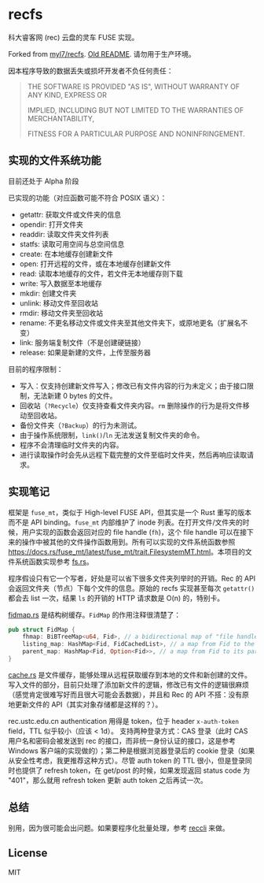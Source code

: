 # recfs

科大睿客网 (rec) 云盘的灵车 FUSE 实现。 

Forked from [myl7/recfs](https://github.com/myl7/recfs). [Old README](./README_old.md). 请勿用于生产环境。

因本程序导致的数据丢失或损坏开发者不负任何责任：

> THE SOFTWARE IS PROVIDED "AS IS", WITHOUT WARRANTY OF ANY KIND, EXPRESS OR
>
> IMPLIED, INCLUDING BUT NOT LIMITED TO THE WARRANTIES OF MERCHANTABILITY,
>
> FITNESS FOR A PARTICULAR PURPOSE AND NONINFRINGEMENT.

## 实现的文件系统功能

目前还处于 Alpha 阶段

已实现的功能（对应函数可能不符合 POSIX 语义）：

- getattr: 获取文件或文件夹的信息
- opendir: 打开文件夹
- readdir: 读取文件夹文件列表
- statfs: 读取可用空间与总空间信息
- create: 在本地缓存创建新文件
- open: 打开远程的文件，或在本地缓存创建新文件
- read: 读取本地缓存的文件，若文件无本地缓存则下载
- write: 写入数据至本地缓存
- mkdir: 创建文件夹
- unlink: 移动文件至回收站
- rmdir: 移动文件夹至回收站
- rename: 不更名移动文件或文件夹至其他文件夹下，或原地更名（扩展名不变）
- link: 服务端复制文件（不是创建硬链接）
- release: 如果是新建的文件，上传至服务器

目前的程序限制：

- 写入：仅支持创建新文件写入；修改已有文件内容的行为未定义；由于接口限制，无法新建 0 bytes 的文件。
- 回收站（`?Recycle`）仅支持查看文件夹内容。`rm` 删除操作的行为是将文件移动至回收站。
- 备份文件夹（`?Backup`）的行为未测试。
- 由于操作系统限制，`link()`/`ln` 无法发送复制文件夹的命令。
- 程序不会清理临时文件夹的内容。
- 进行读取操作时会先从远程下载完整的文件至临时文件夹，然后再响应读取请求。

## 实现笔记

框架是 `fuse_mt`，类似于 High-level FUSE API，但其实是一个 Rust 重写的版本而不是 API binding。`fuse_mt` 内部维护了 inode 列表。在打开文件/文件夹的时候，用户实现的函数会返回对应的 file handle (`fh`)，这个 file handle 可以在接下来的操作中被其他的文件操作函数用到。所有可以实现的文件系统函数参照 <https://docs.rs/fuse_mt/latest/fuse_mt/trait.FilesystemMT.html>。本项目的文件系统函数实现参考 [fs.rs](src/fs.rs)。

程序假设只有它一个写者，好处是可以省下很多文件夹列举时的开销。Rec 的 API 会返回文件夹（节点）下每个文件的信息。原始的 recfs 实现甚至每次 `getattr()` 都会去 list 一次，结果 `ls` 的开销的 HTTP 请求数是 O(n) 的，特别卡。

[fidmap.rs](src/fidmap.rs) 是结构树缓存。`FidMap` 的作用注释很清楚了：

```rust
pub struct FidMap {
    fhmap: BiBTreeMap<u64, Fid>, // a bidirectional map of "file handle" and Fid
    listing_map: HashMap<Fid, FidCachedList>, // a map from Fid to the HTTP cache of listing
    parent_map: HashMap<Fid, Option<Fid>>, // a map from Fid to its parent
}
```

[cache.rs](src/cache.rs) 是文件缓存，能够处理从远程获取缓存到本地的文件和新创建的文件。写入文件的部分，目前只处理了添加新文件的逻辑，修改已有文件的逻辑很麻烦（感觉肯定很难写好而且很大可能会丢数据），并且和 Rec 的 API 不搭：没有原地更新文件的 API（其实对象存储都是这样的？）。

rec.ustc.edu.cn authentication 用得是 token，位于 header `x-auth-token` field，TTL 似乎较小（应该 < 1d）。
支持两种登录方式：CAS 登录（此时 CAS 用户名和密码会被发送到 rec 的接口，而非统一身份认证的接口，这是参考 Windows 客户端的实现做的）；第二种是根据浏览器登录后的 cookie 登录（如果从安全性考虑，我更推荐这种方式）。尽管 auth token 的 TTL 很小，但是登录同时也提供了 refresh token，在 get/post 的时候，如果发现返回 status code 为 "401"，那么就用 refresh token 更新 auth token 之后再试一次。

## 总结

别用，因为很可能会出问题。如果要程序化批量处理，参考 [reccli](https://github.com/taoky/reccli) 来做。

## License

MIT
